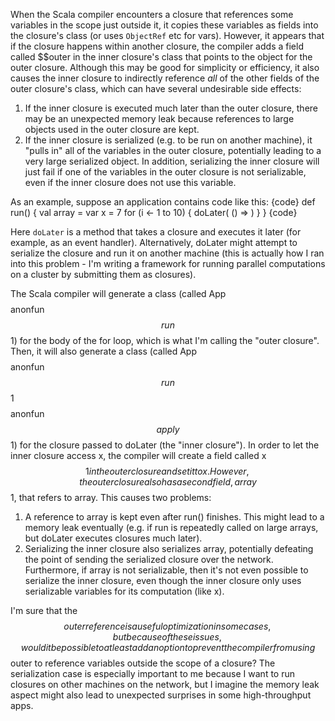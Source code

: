 When the Scala compiler encounters a closure that references some variables in the scope just outside it, it copies these variables as fields into the closure's class (or uses `ObjectRef` etc for vars). However, it appears that if the closure happens within another closure, the compiler adds a field called $$outer in the inner closure's class that points to the object for the outer closure. Although this may be good for simplicity or efficiency, it also causes the inner closure to indirectly reference _all_ of the other fields of the outer closure's class, which can have several undesirable side effects:

 1. If the inner closure is executed much later than the outer closure, there may be an unexpected memory leak because references to large objects used in the outer closure are kept.
 2. If the inner closure is serialized (e.g. to be run on another machine), it "pulls in" all of the variables in the outer closure, potentially leading to a very large serialized object. In addition, serializing the inner closure will just fail if one of the variables in the outer closure is not serializable, even if the inner closure does not use this variable.

As an example, suppose an application contains code like this:
{code}
def run() {
  val array = <some large array>
  var x = 7
  for (i <- 1 to 10) {
    <do some stuff with array>
    doLater( () => <do some stuff with x> )
  }
}
{code}

Here `doLater` is a method that takes a closure and executes it later (for example, as an event handler). Alternatively, doLater might attempt to serialize the closure and run it on another machine (this is actually how I ran into this problem - I'm writing a framework for running parallel computations on a cluster by submitting them as closures).

The Scala compiler will generate a class (called App$$$$anonfun$$run$$1) for the body of the for loop, which is what I'm calling the "outer closure". Then, it will also generate a class (called App$$$$anonfun$$run$$1$$$$anonfun$$apply$$1) for the closure passed to doLater (the "inner closure"). In order to let the inner closure access x, the compiler will create a field called x$$1 in the outer closure and set it to x. However, the outer closure also has a second field, array$$1, that refers to array. This causes two problems:

 1. A reference to array is kept even after run() finishes. This might lead to a memory leak eventually (e.g. if run is repeatedly called on large arrays, but doLater executes closures much later).
 2. Serializing the inner closure also serializes array, potentially defeating the point of sending the serialized closure over the network. Furthermore, if array is not serializable, then it's not even possible to serialize the inner closure, even though the inner closure only uses serializable variables for its computation (like x).

I'm sure that the $$outer reference is a useful optimization in some cases, but because of these issues, would it be possible to at least add an option to prevent the compiler from using $$outer to reference variables outside the scope of a closure? The serialization case is especially important to me because I want to run closures on other machines on the network, but I imagine the memory leak aspect might also lead to unexpected surprises in some high-throughput apps.
